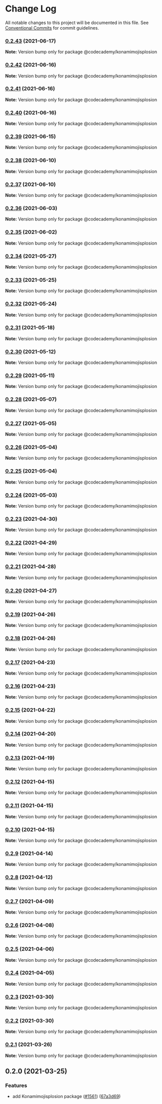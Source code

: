# Change Log

All notable changes to this project will be documented in this file.
See [Conventional Commits](https://conventionalcommits.org) for commit guidelines.

### [0.2.43](https://github.com/Codecademy/client-modules/compare/@codecademy/konamimojisplosion@0.2.42...@codecademy/konamimojisplosion@0.2.43) (2021-06-17)

**Note:** Version bump only for package @codecademy/konamimojisplosion





### [0.2.42](https://github.com/Codecademy/client-modules/compare/@codecademy/konamimojisplosion@0.2.41...@codecademy/konamimojisplosion@0.2.42) (2021-06-16)

**Note:** Version bump only for package @codecademy/konamimojisplosion





### [0.2.41](https://github.com/Codecademy/client-modules/compare/@codecademy/konamimojisplosion@0.2.40...@codecademy/konamimojisplosion@0.2.41) (2021-06-16)

**Note:** Version bump only for package @codecademy/konamimojisplosion





### [0.2.40](https://github.com/Codecademy/client-modules/compare/@codecademy/konamimojisplosion@0.2.39...@codecademy/konamimojisplosion@0.2.40) (2021-06-16)

**Note:** Version bump only for package @codecademy/konamimojisplosion





### [0.2.39](https://github.com/Codecademy/client-modules/compare/@codecademy/konamimojisplosion@0.2.38...@codecademy/konamimojisplosion@0.2.39) (2021-06-15)

**Note:** Version bump only for package @codecademy/konamimojisplosion





### [0.2.38](https://github.com/Codecademy/client-modules/compare/@codecademy/konamimojisplosion@0.2.37...@codecademy/konamimojisplosion@0.2.38) (2021-06-10)

**Note:** Version bump only for package @codecademy/konamimojisplosion





### [0.2.37](https://github.com/Codecademy/client-modules/compare/@codecademy/konamimojisplosion@0.2.36...@codecademy/konamimojisplosion@0.2.37) (2021-06-10)

**Note:** Version bump only for package @codecademy/konamimojisplosion





### [0.2.36](https://github.com/Codecademy/client-modules/compare/@codecademy/konamimojisplosion@0.2.35...@codecademy/konamimojisplosion@0.2.36) (2021-06-03)

**Note:** Version bump only for package @codecademy/konamimojisplosion





### [0.2.35](https://github.com/Codecademy/client-modules/compare/@codecademy/konamimojisplosion@0.2.34...@codecademy/konamimojisplosion@0.2.35) (2021-06-02)

**Note:** Version bump only for package @codecademy/konamimojisplosion





### [0.2.34](https://github.com/Codecademy/client-modules/compare/@codecademy/konamimojisplosion@0.2.33...@codecademy/konamimojisplosion@0.2.34) (2021-05-27)

**Note:** Version bump only for package @codecademy/konamimojisplosion





### [0.2.33](https://github.com/Codecademy/client-modules/compare/@codecademy/konamimojisplosion@0.2.32...@codecademy/konamimojisplosion@0.2.33) (2021-05-25)

**Note:** Version bump only for package @codecademy/konamimojisplosion





### [0.2.32](https://github.com/Codecademy/client-modules/compare/@codecademy/konamimojisplosion@0.2.31...@codecademy/konamimojisplosion@0.2.32) (2021-05-24)

**Note:** Version bump only for package @codecademy/konamimojisplosion





### [0.2.31](https://github.com/Codecademy/client-modules/compare/@codecademy/konamimojisplosion@0.2.30...@codecademy/konamimojisplosion@0.2.31) (2021-05-18)

**Note:** Version bump only for package @codecademy/konamimojisplosion





### [0.2.30](https://github.com/Codecademy/client-modules/compare/@codecademy/konamimojisplosion@0.2.29...@codecademy/konamimojisplosion@0.2.30) (2021-05-12)

**Note:** Version bump only for package @codecademy/konamimojisplosion





### [0.2.29](https://github.com/Codecademy/client-modules/compare/@codecademy/konamimojisplosion@0.2.28...@codecademy/konamimojisplosion@0.2.29) (2021-05-11)

**Note:** Version bump only for package @codecademy/konamimojisplosion





### [0.2.28](https://github.com/Codecademy/client-modules/compare/@codecademy/konamimojisplosion@0.2.27...@codecademy/konamimojisplosion@0.2.28) (2021-05-07)

**Note:** Version bump only for package @codecademy/konamimojisplosion





### [0.2.27](https://github.com/Codecademy/client-modules/compare/@codecademy/konamimojisplosion@0.2.26...@codecademy/konamimojisplosion@0.2.27) (2021-05-05)

**Note:** Version bump only for package @codecademy/konamimojisplosion





### [0.2.26](https://github.com/Codecademy/client-modules/compare/@codecademy/konamimojisplosion@0.2.25...@codecademy/konamimojisplosion@0.2.26) (2021-05-04)

**Note:** Version bump only for package @codecademy/konamimojisplosion





### [0.2.25](https://github.com/Codecademy/client-modules/compare/@codecademy/konamimojisplosion@0.2.24...@codecademy/konamimojisplosion@0.2.25) (2021-05-04)

**Note:** Version bump only for package @codecademy/konamimojisplosion





### [0.2.24](https://github.com/Codecademy/client-modules/compare/@codecademy/konamimojisplosion@0.2.23...@codecademy/konamimojisplosion@0.2.24) (2021-05-03)

**Note:** Version bump only for package @codecademy/konamimojisplosion





### [0.2.23](https://github.com/Codecademy/client-modules/compare/@codecademy/konamimojisplosion@0.2.22...@codecademy/konamimojisplosion@0.2.23) (2021-04-30)

**Note:** Version bump only for package @codecademy/konamimojisplosion





### [0.2.22](https://github.com/Codecademy/client-modules/compare/@codecademy/konamimojisplosion@0.2.21...@codecademy/konamimojisplosion@0.2.22) (2021-04-29)

**Note:** Version bump only for package @codecademy/konamimojisplosion





### [0.2.21](https://github.com/Codecademy/client-modules/compare/@codecademy/konamimojisplosion@0.2.20...@codecademy/konamimojisplosion@0.2.21) (2021-04-28)

**Note:** Version bump only for package @codecademy/konamimojisplosion





### [0.2.20](https://github.com/Codecademy/client-modules/compare/@codecademy/konamimojisplosion@0.2.19...@codecademy/konamimojisplosion@0.2.20) (2021-04-27)

**Note:** Version bump only for package @codecademy/konamimojisplosion





### [0.2.19](https://github.com/Codecademy/client-modules/compare/@codecademy/konamimojisplosion@0.2.18...@codecademy/konamimojisplosion@0.2.19) (2021-04-26)

**Note:** Version bump only for package @codecademy/konamimojisplosion





### [0.2.18](https://github.com/Codecademy/client-modules/compare/@codecademy/konamimojisplosion@0.2.17...@codecademy/konamimojisplosion@0.2.18) (2021-04-26)

**Note:** Version bump only for package @codecademy/konamimojisplosion





### [0.2.17](https://github.com/Codecademy/client-modules/compare/@codecademy/konamimojisplosion@0.2.16...@codecademy/konamimojisplosion@0.2.17) (2021-04-23)

**Note:** Version bump only for package @codecademy/konamimojisplosion





### [0.2.16](https://github.com/Codecademy/client-modules/compare/@codecademy/konamimojisplosion@0.2.15...@codecademy/konamimojisplosion@0.2.16) (2021-04-23)

**Note:** Version bump only for package @codecademy/konamimojisplosion





### [0.2.15](https://github.com/Codecademy/client-modules/compare/@codecademy/konamimojisplosion@0.2.14...@codecademy/konamimojisplosion@0.2.15) (2021-04-22)

**Note:** Version bump only for package @codecademy/konamimojisplosion





### [0.2.14](https://github.com/Codecademy/client-modules/compare/@codecademy/konamimojisplosion@0.2.13...@codecademy/konamimojisplosion@0.2.14) (2021-04-20)

**Note:** Version bump only for package @codecademy/konamimojisplosion





### [0.2.13](https://github.com/Codecademy/client-modules/compare/@codecademy/konamimojisplosion@0.2.12...@codecademy/konamimojisplosion@0.2.13) (2021-04-19)

**Note:** Version bump only for package @codecademy/konamimojisplosion





### [0.2.12](https://github.com/Codecademy/client-modules/compare/@codecademy/konamimojisplosion@0.2.11...@codecademy/konamimojisplosion@0.2.12) (2021-04-15)

**Note:** Version bump only for package @codecademy/konamimojisplosion





### [0.2.11](https://github.com/Codecademy/client-modules/compare/@codecademy/konamimojisplosion@0.2.10...@codecademy/konamimojisplosion@0.2.11) (2021-04-15)

**Note:** Version bump only for package @codecademy/konamimojisplosion





### [0.2.10](https://github.com/Codecademy/client-modules/compare/@codecademy/konamimojisplosion@0.2.9...@codecademy/konamimojisplosion@0.2.10) (2021-04-15)

**Note:** Version bump only for package @codecademy/konamimojisplosion





### [0.2.9](https://github.com/Codecademy/client-modules/compare/@codecademy/konamimojisplosion@0.2.8...@codecademy/konamimojisplosion@0.2.9) (2021-04-14)

**Note:** Version bump only for package @codecademy/konamimojisplosion





### [0.2.8](https://github.com/Codecademy/client-modules/compare/@codecademy/konamimojisplosion@0.2.7...@codecademy/konamimojisplosion@0.2.8) (2021-04-12)

**Note:** Version bump only for package @codecademy/konamimojisplosion





### [0.2.7](https://github.com/Codecademy/client-modules/compare/@codecademy/konamimojisplosion@0.2.6...@codecademy/konamimojisplosion@0.2.7) (2021-04-09)

**Note:** Version bump only for package @codecademy/konamimojisplosion





### [0.2.6](https://github.com/Codecademy/client-modules/compare/@codecademy/konamimojisplosion@0.2.5...@codecademy/konamimojisplosion@0.2.6) (2021-04-08)

**Note:** Version bump only for package @codecademy/konamimojisplosion





### [0.2.5](https://github.com/Codecademy/client-modules/compare/@codecademy/konamimojisplosion@0.2.4...@codecademy/konamimojisplosion@0.2.5) (2021-04-06)

**Note:** Version bump only for package @codecademy/konamimojisplosion





### [0.2.4](https://github.com/Codecademy/client-modules/compare/@codecademy/konamimojisplosion@0.2.3...@codecademy/konamimojisplosion@0.2.4) (2021-04-05)

**Note:** Version bump only for package @codecademy/konamimojisplosion





### [0.2.3](https://github.com/Codecademy/client-modules/compare/@codecademy/konamimojisplosion@0.2.2...@codecademy/konamimojisplosion@0.2.3) (2021-03-30)

**Note:** Version bump only for package @codecademy/konamimojisplosion





### [0.2.2](https://github.com/Codecademy/client-modules/compare/@codecademy/konamimojisplosion@0.2.1...@codecademy/konamimojisplosion@0.2.2) (2021-03-30)

**Note:** Version bump only for package @codecademy/konamimojisplosion





### [0.2.1](https://github.com/Codecademy/client-modules/compare/@codecademy/konamimojisplosion@0.2.0...@codecademy/konamimojisplosion@0.2.1) (2021-03-26)

**Note:** Version bump only for package @codecademy/konamimojisplosion





## 0.2.0 (2021-03-25)


### Features

* add Konamimojisplosion package ([#1561](https://github.com/Codecademy/client-modules/issues/1561)) ([67a3d69](https://github.com/Codecademy/client-modules/commit/67a3d696f7c0ca77886e6bd1578acfb4944bc6b0))
